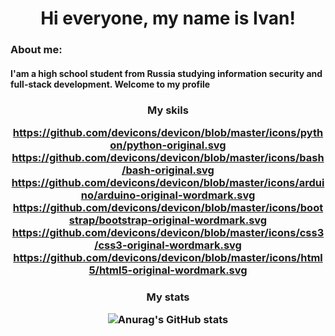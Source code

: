 <h1 align="center">Hi everyone, my name is Ivan!</h1>
<h3 align="start">
  About me:
</h3>
<h4 align="start">
   I'am a high school student from Russia studying information security and full-stack development. Welcome to my profile
</h4>

<h3 align="center">
My skils

https://github.com/devicons/devicon/blob/master/icons/python/python-original.svg
https://github.com/devicons/devicon/blob/master/icons/bash/bash-original.svg
https://github.com/devicons/devicon/blob/master/icons/arduino/arduino-original-wordmark.svg
https://github.com/devicons/devicon/blob/master/icons/bootstrap/bootstrap-original-wordmark.svg
https://github.com/devicons/devicon/blob/master/icons/css3/css3-original-wordmark.svg
https://github.com/devicons/devicon/blob/master/icons/html5/html5-original-wordmark.svg
</h3>

<h3 align="center">
My stats
  
![Anurag's GitHub stats](https://github-readme-stats.vercel.app/api?username=kernel-paniccc&theme=github_dark)

</h3>
